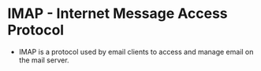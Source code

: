 # IMAP - Internet Message Access Protocol

* IMAP is a protocol used by email clients to access and manage email on the mail server.